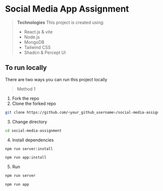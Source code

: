 # Social Media App Assignment

> **Technologies**
> This project is created using:
> - React.js & vite
> - Node.js
> - MongoDB
> - Tailwind CSS
> - Shadcn & Percept UI

## To run locally
There are two ways you can run this project locally

> Method 1

1. Fork the repo
2. Clone the forked repo
```bash copy
git clone https://github.com/<your_github_username>/social-media-assignment.git
```
3. Change directory
```bash copy
cd social-media-assignment
```
4. Install dependencies

```bash copy
npm run server:install
```

```bash copy
npm run app:install
```

5. Run

```bash copy
npm run server
```

```bash copy
npm run app
```